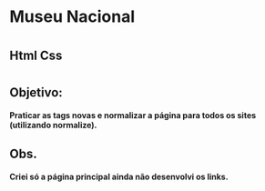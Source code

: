 # Museu Nacional
#
## Html Css
#
#
## Objetivo:
#### Praticar as tags novas e  normalizar  a página para todos os sites (utilizando normalize).
## Obs.
#### Criei só a página principal ainda não desenvolvi os links.
#
<div>
  <img src="> 
</div>
